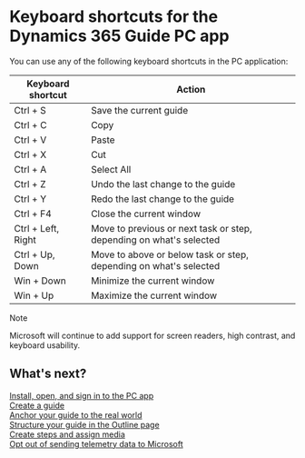 # Keyboard shortcuts for the Dynamics 365 Guide PC app

You can use any of the following keyboard shortcuts in the PC application:

|Keyboard shortcut|Action|
|---------|-------------------------------------------------|
|Ctrl + S|Save the current guide|
|Ctrl + C|Copy|
|Ctrl + V|Paste|
|Ctrl + X|Cut|
|Ctrl + A|Select All|
|Ctrl + Z|Undo the last change to the guide|
|Ctrl + Y|Redo the last change to the guide|
|Ctrl + F4|Close the current window|
|Ctrl + Left, Right|Move to previous or next task or step, depending on what's selected|
|Ctrl + Up, Down|Move to above or below task or step, depending on what's selected|
|Win + Down|Minimize the current window|
|Win + Up|Maximize the current window|

> [!NOTE]
> Microsoft will continue to add support for screen readers, high contrast, and keyboard usability.

## What's next?

[Install, open, and sign in to the PC app](install-sign-in-pc-app.md)<br>
[Create a guide](create-guide.md)<br>
[Anchor your guide to the real world](anchor.md)<br>
[Structure your guide in the Outline page](structure-guide.md)<br>
[Create steps and assign media](create-steps-assign-media.md)<br>
[Opt out of sending telemetry data to Microsoft](data-opt-out-pc-app.md)
